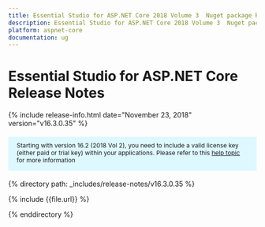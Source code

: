 ```yaml
---
title: Essential Studio for ASP.NET Core 2018 Volume 3  Nuget package Release Notes
description: Essential Studio for ASP.NET Core 2018 Volume 3  Nuget package Release Notes
platform: aspnet-core
documentation: ug
---
```


# Essential Studio for ASP.NET Core  Release Notes

{% include release-info.html date="November 23, 2018"  version="v16.3.0.35" %} 

<style>
#license {
    font-size: .88em!important;
margin-top: 1.5em;     margin-bottom: 1.5em;
    background-color: #def8ff;
    padding: 10px 17px 14px;
}
</style>

<div id="license">
Starting with version 16.2 (2018 Vol 2), you need to include a valid license key (either paid or trial key) within your applications. 
Please refer to this <a href="/common/essential-studio/licensing/license-key">help topic</a> for more information 
</div>


{% directory path: _includes/release-notes/v16.3.0.35 %}

{% include {{file.url}} %}

{% enddirectory %}